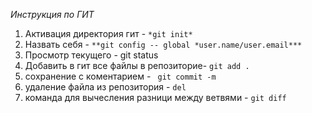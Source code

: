 *Инструкция по ГИТ*
1. Активация директория гит - ``*git init*``
2. Назвать себя - ``**git config -- global *user.name/user.email***``
3. Просмотр текущего - git status
4. Добавить в гит все файлы в репозиторие- ``git add .``
5. сохранение с коментарием - `` git commit -m``
6. удаление файла из репозитория - ``del``
7. команда для вычесления разници между ветвями - ``git diff``